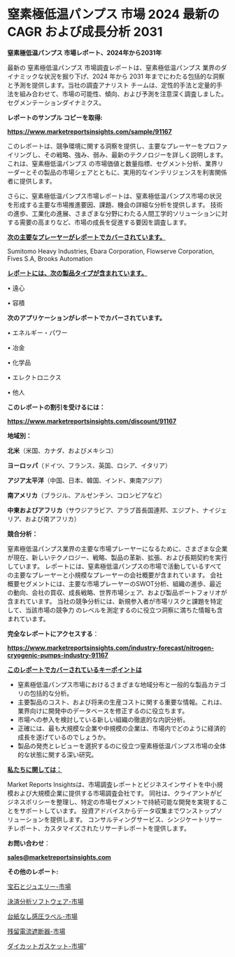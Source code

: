 # 窒素極低温パンプス 市場 2024 最新の CAGR および成長分析 2031

<strong>窒素極低温パンプス 市場レポート、2024年から2031年</strong>

最新の 窒素極低温パンプス 市場調査レポートは、窒素極低温パンプス 業界のダイナミックな状況を掘り下げ、2024 年から 2031 年までにわたる包括的な洞察と予測を提供します。当社の調査アナリスト チームは、定性的手法と定量的手法を組み合わせて、市場の可能性、傾向、および予測を注意深く調査しました。 セグメンテーションダイナミクス。



<strong>レポートのサンプル コピーを取得:</strong> <a href=https://www.marketreportsinsights.com/sample/91167>

<strong><u>https://www.marketreportsinsights.com/sample/91167</u></strong></a>

このレポートは、競争環境に関する洞察を提供し、主要なプレーヤーをプロファイリングし、その戦略、強み、弱み、最新のテクノロジーを詳しく説明します。 これは、窒素極低温パンプス の市場価値と数量指標、セグメント分析、業界リーダーとその製品の市場シェアとともに、実用的なインテリジェンスを利害関係者に提供します。

さらに、窒素極低温パンプス市場レポートは、窒素極低温パンプス市場の状況を形成する主要な市場推進要因、課題、機会の詳細な分析を提供します。 技術の進歩、工業化の進展、さまざまな分野にわたる人間工学的ソリューションに対する需要の高まりなど、市場の成長を促進する要因を調査します。



<strong><u>次の主要なプレーヤーがレポートでカバーされています。</u></strong>

Sumitomo Heavy Industries, Ebara Corporation, Flowserve Corporation, Fives S.A, Brooks Automation



<strong><u><b>レポートには、次の製品タイプが含まれています。</b></u></strong>

• 遠心

• 容積



<strong><b>次のアプリケーションがレポートでカバーされています。</b></strong>

• エネルギー・パワー

• 冶金

• 化学品

• エレクトロニクス

• 他人



<strong><b>このレポートの割引を受けるには：</b></strong><a href=https://www.marketreportsinsights.com/discount/91167>

<strong><u>https://www.marketreportsinsights.com/discount/91167</u></strong></a>



<strong>地域別：</strong>



<strong>北米</strong>（米国、カナダ、およびメキシコ）



<strong>ヨーロッパ</strong>（ドイツ、フランス、英国、ロシア、イタリア）



<strong>アジア太平洋</strong>（中国、日本、韓国、インド、東南アジア）



<strong>南アメリカ</strong>（ブラジル、アルゼンチン、コロンビアなど）



<strong>中東およびアフリカ</strong>（サウジアラビア、アラブ首長国連邦、エジプト、ナイジェリア、および南アフリカ）



<strong>競合分析：</strong>

窒素極低温パンプス業界の主要な市場プレーヤーになるために、さまざまな企業が現在、新しいテクノロジー、戦略、製品の革新、拡張、および長期契約を実行しています。 レポートには、窒素極低温パンプスの市場で活動しているすべての主要なプレーヤーと小規模なプレーヤーの会社概要が含まれています。 会社概要セグメントには、主要な市場プレーヤーのSWOT分析、組織の進歩、最近の動向、会社の買収、成長戦略、世界市場シェア、および製品ポートフォリオが含まれています。 当社の競争分析には、新規参入者が市場リスクと課題を特定して、当該市場の競争力 のレベルを測定するのに役立つ洞察に満ちた情報も含まれています。



<strong>完全なレポートにアクセスする</strong>：

<a href=https://www.marketreportsinsights.com/industry-forecast/nitrogen-cryogenic-pumps-industry-91167>

<strong><u>https://www.marketreportsinsights.com/industry-forecast/nitrogen-cryogenic-pumps-industry-91167</u></strong></a>



<strong><u><b>このレポートでカバーされているキーポイントは</b></u></strong>
<ul>
  <li>窒素極低温パンプス市場におけるさまざまな地域分布と一般的な製品カテゴリの包括的な分析。</li>
  <li>主要製品のコスト、および将来の生産コストに関する重要な情報。これは、業界向けに開発中のデータベースを修正するのに役立ちます。</li>
  <li>市場への参入を検討している新しい組織の徹底的な内訳分析。</li>
  <li>正確には、最も大規模な企業や中規模の企業は、市場内でどのように経済的成長を遂げているのでしょうか。</li>
  <li>製品の発売とレビューを選択するのに役立つ窒素極低温パンプス市場の全体的な状態に関する深い研究。</li>
</ul>


<strong><u><b>私たちに関しては：</b></u></strong>

Market Reports Insightsは、市場調査レポートとビジネスインサイトを中小規模および大規模企業に提供する市場調査会社です。 同社は、クライアントがビジネスポリシーを整理し、特定の市場セグメントで持続可能な開発を実現することをサポートしています。 投資アドバイスからデータ収集までワンストップソリューションを提供します。 コンサルティングサービス、シンジケートリサーチレポート、カスタマイズされたリサーチレポートを提供します。



<strong><b>お問い合わせ</b></strong>：

<a href=mailto:sales@marketreportsinsights.com>

<strong><u>sales@marketreportsinsights.com</u></strong></a>



<strong>その他のレポート:</strong>

<a href=https://www.linkedin.com/pulse/宝石とジュエリー-市場-2023-競争分析と事業成長-2030-pr-news-hub-wvnvf/>宝石とジュエリー-市場</a>

<a href=https://www.linkedin.com/pulse/決済分析ソフトウェア-市場-2023-総利益と主要ベンダー-2030-8rgmf/>決済分析ソフトウェア-市場</a>

<a href=https://www.linkedin.com/pulse/台紙なし感圧ラベル-市場-2023-最新の-cagr-および成長分析-2030-pelaf/>台紙なし感圧ラベル-市場</a>

<a href=https://www.linkedin.com/pulse/残留電流遮断器-市場-2023-競争分析と事業成長-2030-pr-news-hub-i6p5f/>残留電流遮断器-市場</a>

<a href=https://www.linkedin.com/pulse/ダイカットガスケット-市場-2023-年のダイナミクスとビジネストレンド-2030-pa8mf/>ダイカットガスケット-市場</a>"
